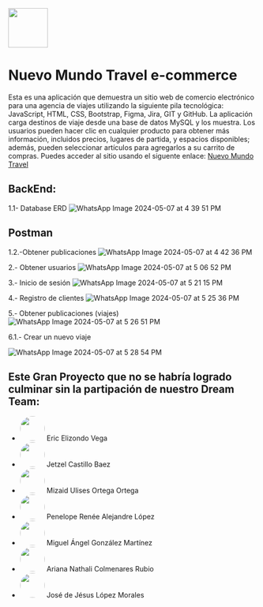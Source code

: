 <img src="https://github.com/Ulimax/E-commerce-Java.lio/assets/160265351/497f95d1-3a29-4153-8385-7b9568f69ec4" width="80" height="auto">


# Nuevo Mundo Travel e-commerce


<section>
 Esta es una aplicación que demuestra un sitio web de comercio electrónico para una agencia de viajes utilizando la siguiente pila tecnológica: JavaScript, HTML, CSS, Bootstrap, Figma, Jira, GIT y GitHub. La aplicación carga destinos de viaje desde una base de datos MySQL y los muestra. Los usuarios pueden hacer clic en cualquier producto para obtener más información, incluidos precios, lugares de partida, y espacios disponibles; además, pueden seleccionar artículos para agregarlos a su carrito de compras. Puedes acceder al sitio usando el siguente enlace:
<a href="https://nuevomundotravel.netlify.app/" target="_blank"> Nuevo Mundo Travel</a>
</section>

## BackEnd: 

1.1- Database ERD
![WhatsApp Image 2024-05-07 at 4 39 51 PM](https://github.com/YetzelBaez23/Backend-Javalio/assets/111305296/0c84da89-8abb-41ce-96a3-e81be1c19168)

## Postman
  1.2.-Obtener publicaciones
![WhatsApp Image 2024-05-07 at 4 42 36 PM](https://github.com/YetzelBaez23/Backend-Javalio/assets/111305296/af0d94a6-381d-4538-ab15-cd0227a2477a)

2.- Obtener usuarios 
![WhatsApp Image 2024-05-07 at 5 06 52 PM](https://github.com/YetzelBaez23/Backend-Javalio/assets/111305296/9dfc6780-2da3-48b2-b840-564c503afc77)


3.- Inicio de sesión 
![WhatsApp Image 2024-05-07 at 5 21 15 PM](https://github.com/YetzelBaez23/Backend-Javalio/assets/111305296/84c558de-0d2b-4396-ae38-24e21ecfa059)


4.- Registro de clientes
![WhatsApp Image 2024-05-07 at 5 25 36 PM](https://github.com/YetzelBaez23/Backend-Javalio/assets/111305296/2062615a-df8d-428f-8a26-42c6aa18feed)


5.- Obtener publicaciones (viajes)
![WhatsApp Image 2024-05-07 at 5 26 51 PM](https://github.com/YetzelBaez23/Backend-Javalio/assets/111305296/ea01a1da-3bf5-4863-8ad7-99b13225a16f)

6.1.- Crear un nuevo viaje

![WhatsApp Image 2024-05-07 at 5 28 54 PM](https://github.com/YetzelBaez23/Backend-Javalio/assets/111305296/77f42b2e-0ad2-430f-af4b-2d0c76a526ae)


## Este Gran Proyecto que no se habría logrado culminar sin la partipación de nuestro **Dream Team:**
<section>

 



+ <img src="https://avatars.githubusercontent.com/u/154300901?s=400&v=4" width="50" height="auto" style="border-radius: 50%;">  Eric Elizondo Vega  
+  <img src="https://avatars.githubusercontent.com/u/160265351?s=400&u=ff748f6309b4bb80b0d04535a352433a92879687&v=4" width="50" height="auto" style="border-radius: 50%;">  Jetzel Castillo Baez 
+  <img src="https://avatars.githubusercontent.com/u/111305296?v=4" width="50" height="auto" style="border-radius: 50%;">  Mizaid Ulises Ortega Ortega
+ <img src="https://avatars.githubusercontent.com/u/160263083?v=4" width="50" height="auto" style="border-radius: 50%;">  Penelope Renée Alejandre López
+ <img src="https://avatars.githubusercontent.com/u/157545685?v=4" width="50" height="auto" style="border-radius: 50%;">  Miguel Ángel González Martínez 
+ <img src="https://avatars.githubusercontent.com/u/160262662?v=4" width="50" height="auto" style="border-radius: 50%;">  Ariana Nathali Colmenares Rubio 
+ <img src="https://avatars.githubusercontent.com/u/160262027?v= " width="50" height="auto" style="border-radius: 50%;">  José de Jésus López Morales 

</section>
